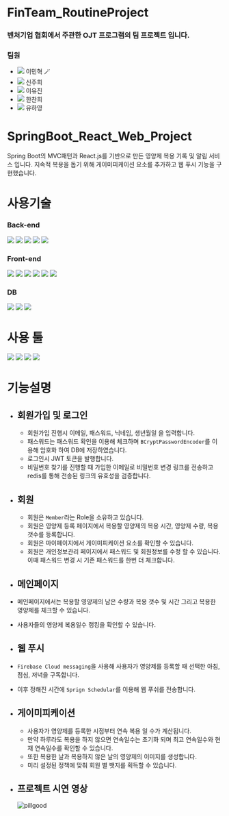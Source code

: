 # FinTeam_RoutineProject

### 벤처기업 협회에서 주관한 OJT 프로그램의 팀 프로젝트 입니다. 

### 팀원
- <img src="https://img.shields.io/badge/frontend-61DAFB?style=flat-square&logo=React&logoColor=white"/></a> 이민혁 🪄
- <img src="https://img.shields.io/badge/frontend-61DAFB?style=flat-square&logo=React&logoColor=white"/></a> 신주희
- <img src="https://img.shields.io/badge/frontend-61DAFB?style=flat-square&logo=React&logoColor=white"/></a> 이유진
- <img src="https://img.shields.io/badge/backend-6DB33F?style=flat-square&logo=SpringBoot&logoColor=white"/></a> 한찬희
- <img src="https://img.shields.io/badge/backend-6DB33F?style=flat-square&logo=SpringBoot&logoColor=white"/></a> 유하영

# SpringBoot_React_Web_Project

Spring Boot의 MVC패턴과 React.js를 기반으로 만든 영양제 복용 기록 및 알림 서비스 입니다. 지속적 복용을 돕기 위해 게이미피케이션 요소를 추가하고 웹 푸시 기능을 구현했습니다. 

# 사용기술

### Back-end
<img src="https://img.shields.io/badge/Java-007396?style=flat-square&logo=Java&logoColor=white"/></a>
<img src="https://img.shields.io/badge/SpringBoot-6DB33F?style=flat-square&logo=SpringBoot&logoColor=white"/></a>
<img src="https://img.shields.io/badge/SpringSecurity-6DB33F?style=flat-square&logo=SpringBoot&logoColor=white"/></a>
<img src="https://img.shields.io/badge/JWT-6DB33F?style=flat-square&logo=JSONWebTokens&logoColor=white"/></a>
<img src="https://img.shields.io/badge/Firebase-FFCA28?style=flat-square&logo=Firebase&logoColor=white"/></a>


### Front-end
<img src="https://img.shields.io/badge/React-61DAFB?style=flat-square&logo=React&logoColor=white"/></a>
<img src="https://img.shields.io/badge/JavaScript-F7DF1E?style=flat-square&logo=JavaScript&logoColor=white"/></a>
<img src="https://img.shields.io/badge/CSS3-1572B6?style=flat-square&logo=CSS3&logoColor=white"/></a>
<img src="https://img.shields.io/badge/Bootstrap-7952B3?style=flat-square&logo=Bootstrap&logoColor=white"/></a>
<img src="https://img.shields.io/badge/Styled-components-DB7093?style=flat-square&logo=tyledcomponents&logoColor=white"/></a>
<img src="https://img.shields.io/badge/Firebase-FFCA28?style=flat-square&logo=Firebase&logoColor=white"/></a>

### DB
<img src="https://img.shields.io/badge/Redis-DC382D?style=flat-square&logo=Redis&logoColor=white"/></a>
<img src="https://img.shields.io/badge/MySQL-4479A1?style=flat-square&logo=MySQL&logoColor=white"/></a>
<img src="https://img.shields.io/badge/Hibernate-59666C?style=flat-square&logo=Hibernate&logoColor=white"/></a>


# 사용 툴

<img src="https://img.shields.io/badge/IntelliJ_IDEA-000000?style=flat-square&logo=IntelliJIDEA&logoColor=white"/></a>
<img src="https://img.shields.io/badge/Visual_Studio_Code-007ACC?style=flat-square&logo=VisualStudioCode&logoColor=white"/></a>
<img src="https://img.shields.io/badge/Slack-4A154B?style=flat-square&logo=Slack&logoColor=white"/></a>
<img src="https://img.shields.io/badge/GitHub-181717?style=flat-square&logo=Slack&logoColor=white"/></a>



# 기능설명

- ## 회원가입 및 로그인

  - 회원가입 진행시 이메일, 패스워드, 닉네임, 생년월일 을 입력합니다.
  - 패스워드는 패스워드 확인을 이용해 체크하며 `BCryptPasswordEncoder`를 이용해 암호화 하여 DB에 저장하였습니다.
  - 로그인시 JWT 토큰을 발행합니다. 
  - 비밀번호 찾기를 진행할 때 가입한 이메일로 비밀번호 변경 링크를 전송하고 redis를 통해 전송된 링크의 유효성을 검증합니다. 
  
- ## 회원

  - 회원은 `Member`라는 Role을 소유하고 있습니다.
  - 회원은 영양제 등록 페이지에서 복용할 영양제의 복용 시간, 영양제 수량, 복용 갯수를 등록합니다. 
  - 회원은 마이페이지에서 게이미피케이션 요소를 확인할 수 있습니다. 
  - 회원은 개인정보관리 페이지에서 패스워드 및 회원정보를 수정 할 수 있습니다. 이때 패스워드 변경 시 기존 패스워드를 한번 더 체크합니다.




- ## 메인페이지

- 메인페이지에서는 복용할 영양제의 남은 수량과 복용 갯수 및 시간 그리고 복용한 영양제를 체크할 수 있습니다.
- 사용자들의 영양제 복용일수 랭킹을 확인할 수 있습니다.


- ## 웹 푸시

- `Firebase Cloud messaging`을 사용해 사용자가 영양제를 등록할 때 선택한 아침, 점심, 저녁을 구독합니다. 
- 이후 정해진 시간에 `Sprign Schedular`를 이용해 웹 푸쉬를 전송합니다. 



- ## 게이미피케이션

  - 사용자가 영양제를 등록한 시점부터 연속 복용 일 수가 계산됩니다. 
  - 만약 하루라도 복용을 하지 않으면 연속일수는 초기화 되며 최고 연속일수와 현재 연속일수를 확인할 수 있습니다.
  - 또한 복용한 날과 복용하지 않은 날의 영양제의 이미지를 생성합니다.
  - 미리 설정된 정책에 맞춰 회원 별 뱃지를 획득할 수 있습니다. 


- ## 프로젝트 시연 영상 

  ![pillgood](https://user-images.githubusercontent.com/79136087/174006243-bf1aaa7a-a867-4d63-bdab-9337dffb887d.gif)

